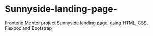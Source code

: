 # Sunnyside-landing-page-
Frontend Mentor project Sunnyside landing page, using HTML, CSS, Flexbox and Bootstrap
